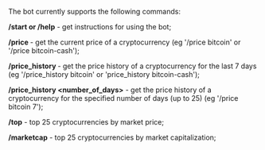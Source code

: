 The bot currently supports the following commands:

**/start or /help** - get instructions for using the bot;

**/price <symbol>** - get the current price of a cryptocurrency (eg '/price bitcoin' or '/price bitcoin-cash');

**/price_history <symbol>** - get the price history of a cryptocurrency for the last 7 days (eg '/price_history bitcoin' or 'price_history bitcoin-cash');

**/price_history <symbol> <number_of_days>** - get the price history of a cryptocurrency for the specified number of days (up to 25) (eg '/price bitcoin 7');

**/top** - top 25 cryptocurrencies by market price;

**/marketcap** - top 25 cryptocurrencies by market capitalization;